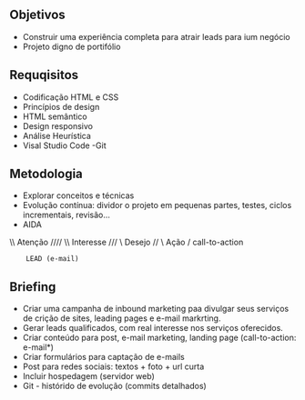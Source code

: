 ## Objetivos
- Construir uma experiência completa para atrair leads para ium negócio
- Projeto digno de portifólio

## Requqisitos
- Codificação HTML e CSS
- Princípios de design
- HTML semântico
- Design responsivo
- Análise Heurística
- Visal Studio Code
-Git

## Metodologia
- Explorar conceitos e técnicas 
- Evolução contínua: dividor o projeto em pequenas partes, testes, ciclos incrementais, revisão...
- AIDA

\\\\     Atenção     ////
  \\\   Interesse   ///
    \\   Desejo    //
      \   Ação    /             call-to-action

        LEAD (e-mail)

## Briefing
- Criar uma campanha de inbound marketing paa divulgar seus serviços de crição de sites, leading pages e e-mail markrting.
- Gerar leads qualificados, com real interesse nos serviços oferecidos.
- Criar conteúdo para post, e-mail marketing, landing page (call-to-action: e-mail*)
- Criar formulários para captação de e-mails
- Post para redes sociais: textos + foto + url curta
- Incluir hospedagem (servidor web)
- Git - histórido de evolução (commits detalhados)
